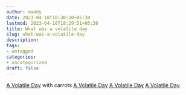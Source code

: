 ```yaml
---
author: maddy
date: 2023-04-10T18:30:10+05:30
lastmod: 2023-04-10T18:29:51+05:30
title: What was a volatile day
slug: what-was-a-volatile-day
description: 
tags:
- untagged
categories: 
- uncategorized
draft: false
---
```

[A Volatile Day](<A%20Volatile%20Day.md>) with carrots
[A Volatile Day](A%20Volatile%20Day.md)
[A Volatile Day](what-was-a-volatile-day)
[A Volatile Day](what-was-a-volatile-day.md)


